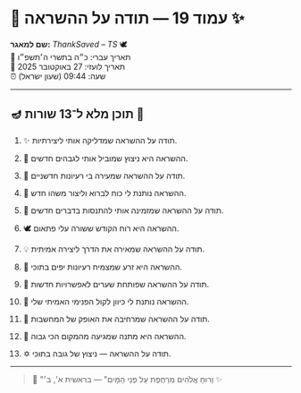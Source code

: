 # 📜 עמוד 19 — תודה על ההשראה ✨

**שם למאגר:** _ThankSaved – TS_ 🕊️  
📅 תאריך עברי: כ״ה בתשרי ה׳תשפ״ו  
📅 תאריך לועזי: 27 באוקטובר 2025  
⏰ שעה: 09:44 (שעון ישראל)

---

## 🪔 תוכן מלא ל־13 שורות 📖

1. ✨ תודה על ההשראה שמדליקה אותי ליצירתיות.
    
2. 💫 ההשראה היא ניצוץ שמוביל אותי לגבהים חדשים.
    
3. 🌟 תודה על ההשראה שמעירה בי רעיונות חדשניים.
    
4. 🎨 ההשראה נותנת לי כוח לברוא וליצור משהו חדש.
    
5. 🌈 תודה על ההשראה שמזמינה אותי להתנסות בדברים חדשים.
    
6. 🕊️ ההשראה היא רוח הקודש ששורה עלי פתאום.
    
7. 💡 תודה על ההשראה שמאירה את הדרך ליצירה אמיתית.
    
8. 🌱 ההשראה היא זרע שמצמיח רעיונות יפים בתוכי.
    
9. 🔑 תודה על ההשראה שפותחת שערים לאפשרויות חדשות.
    
10. 🧭 ההשראה נותנת לי כיוון לקול הפנימי האמיתי שלי.
    
11. 🌅 תודה על ההשראה שמרחיבה את האופק של המחשבות.
    
12. 💫 ההשראה היא מתנה שמגיעה מהמקום הכי גבוה.
    
13. ✡️ תודה על ההשראה — ניצוץ של גובה בתוכי.
    

---

> 📜 "וְרוּחַ אֱלֹהִים מְרַחֶפֶת עַל פְּנֵי הַמָּיִם" — בראשית א', ב׳ ✨
